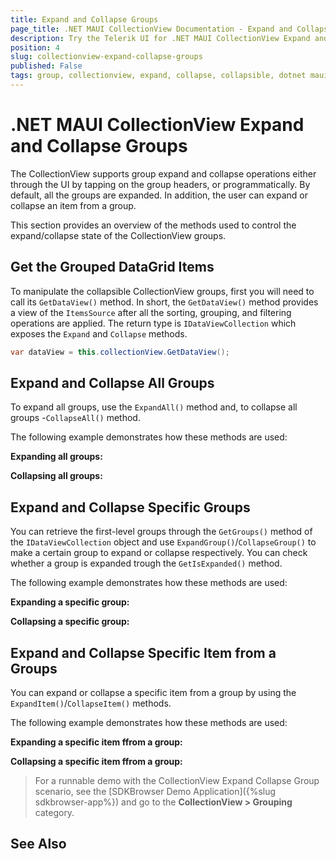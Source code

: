 ```yaml
---
title: Expand and Collapse Groups
page_title: .NET MAUI CollectionView Documentation - Expand and Collapse Groups
description: Try the Telerik UI for .NET MAUI CollectionView Expand and Collapse group operations.
position: 4
slug: collectionview-expand-collapse-groups
published: False
tags: group, collectionview, expand, collapse, collapsible, dotnet maui, maui
---
```


# .NET MAUI CollectionView Expand and Collapse Groups

The CollectionView supports group expand and collapse operations either through the UI by tapping on the group headers, or programmatically. By default, all the groups are expanded. In addition, the user can expand or collapse an item from a group. 

This section provides an overview of the methods used to control the expand/collapse state of the CollectionView groups.

## Get the Grouped DataGrid Items

To manipulate the collapsible CollectionView groups, first you will need to call its `GetDataView()` method. In short, the `GetDataView()` method provides a view of the `ItemsSource` after all the sorting, grouping, and filtering operations are applied. The return type is `IDataViewCollection` which exposes the `Expand` and `Collapse` methods.

```C#
var dataView = this.collectionView.GetDataView();
```

## Expand and Collapse All Groups

To expand all groups, use the `ExpandAll()` method and, to collapse all groups -`CollapseAll()` method.

The following example demonstrates how these methods are used:

**Expanding all groups:**

<snippet id='collectionview-expandall' />

**Collapsing all groups:**

<snippet id='collectionview-collapseall' />

## Expand and Collapse Specific Groups

You can retrieve the first-level groups through the `GetGroups()` method of the `IDataViewCollection` object and use `ExpandGroup()`/`CollapseGroup()` to make a certain group to expand or collapse respectively. You can check whether a group is expanded trough the `GetIsExpanded()` method.

The following example demonstrates how these methods are used:

**Expanding a specific group:**

<snippet id='collectionview-expandgroup' />

**Collapsing a specific group:**

<snippet id='collectionview-collapsegroup' />

## Expand and Collapse Specific Item from a Groups

You can expand or collapse a specific item from a group by using the `ExpandItem()`/`CollapseItem()` methods.

The following example demonstrates how these methods are used:

**Expanding a specific item ffrom a group:**

<snippet id='collectionview-expanditem' />

**Collapsing a specific item ffrom a group:**

<snippet id='collectionview-collapseitem' />

> For a runnable demo with the CollectionView Expand Collapse Group scenario, see the [SDKBrowser Demo Application]({%slug sdkbrowser-app%}) and go to the **CollectionView > Grouping** category.

## See Also


